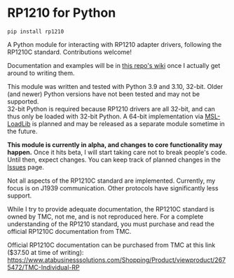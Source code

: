 # RP1210 for Python

```
pip install rp1210
```
A Python module for interacting with RP1210 adapter drivers, following the RP1210C standard.
Contributions welcome!

Documentation and examples will be in [this repo's wiki](https://github.com/dfieschko/RP1210/wiki) once I actually get around to writing them.

This module was written and tested with Python 3.9 and 3.10, 32-bit. Older (and newer) Python versions have not been tested and may not be supported.   
32-bit Python is required because RP1210 drivers are all 32-bit,
and can thus only be loaded with 32-bit Python. A 64-bit implementation via
[MSL-LoadLib](https://github.com/MSLNZ/msl-loadlib) is planned and may be released as a separate
module sometime in the future.

**This module is currently in alpha, and changes to core functionality may happen.** Once it hits beta,
I will start taking care not to break people's code. Until then, expect changes. You can keep track of planned changes in the [Issues](https://github.com/dfieschko/RP1210/issues) page.

Not all aspects of the RP1210C standard are implemented. Currently, my focus is on J1939 communication.
Other protocols have significantly less support.

While I try to provide adequate documentation, the RP1210C standard is owned by TMC, not me, and is
not reproduced here. For a complete understanding of the RP1210 standard, you must purchase and
read the official RP1210C documentation from TMC.

Official RP1210C documentation can be purchased from TMC at this link ($37.50 at time of writing):
    https://www.atabusinesssolutions.com/Shopping/Product/viewproduct/2675472/TMC-Individual-RP
